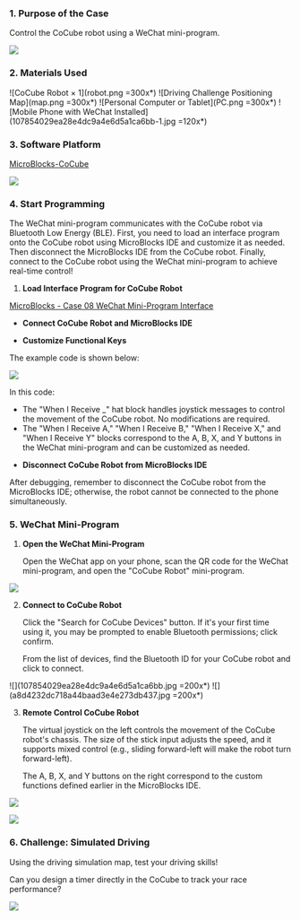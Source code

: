 ### 1. Purpose of the Case

Control the CoCube robot using a WeChat mini-program.

![](miniapp-control.gif)

### 2. Materials Used

![CoCube Robot × 1](robot.png =300x*)
![Driving Challenge Positioning Map](map.png =300x*)
![Personal Computer or Tablet](PC.png =300x*)
![Mobile Phone with WeChat Installed](107854029ea28e4dc9a4e6d5a1ca6bb-1.jpg =120x*)

### 3. Software Platform

[MicroBlocks-CoCube](https://microblocksfun.cn/run/microblocks.html#scripts=GP%20Scripts%0Adepends%20%27CoCube%27)

![](image-1.png)

### 4. Start Programming

The WeChat mini-program communicates with the CoCube robot via Bluetooth Low Energy (BLE). First, you need to load an interface program onto the CoCube robot using MicroBlocks IDE and customize it as needed. Then disconnect the MicroBlocks IDE from the CoCube robot. Finally, connect to the CoCube robot using the WeChat mini-program to achieve real-time control!

1. **Load Interface Program for CoCube Robot**

[MicroBlocks - Case 08 WeChat Mini-Program Interface](https://microblocksfun.cn/run/microblocks.html#scripts=GP%20Scripts%0Adepends%20%27CoCube%20Module%27%20%27LED%20Display%27%20%27Tone%27%0A%0Aspec%20%27%20%27%20%27handle_message%27%20%27handle_message%27%0Ato%20handle_message%20%7B%0A%20%20local%20%27msg%27%20%28getLastBroadcast%29%0A%20%20if%20%28%28%27%5Bdata%3AcopyFromTo%5D%27%20msg%201%204%29%20%3D%3D%20%27call%27%29%20%7B%0A%20%20%20%20local%20%27msg%27%20%28%27%5Bdata%3Asplit%5D%27%20msg%20%27%2C%27%29%0A%20%20%20%20local%20%27msg_id%27%20%28at%202%20msg%29%0A%20%20%20%20local%20%27cmd_name%27%20%28at%203%20msg%29%0A%20%20%20%20local%20%27cmd_args%27%20%28%27%5Bdata%3AcopyFromTo%5D%27%20msg%204%29%0A%20%20%20%20local%20%27result%27%20%28callCustomReporter%20cmd_name%20%28to_mb_args%20cmd_args%29%29%0A%20%20%20%20sendBroadcast%20%28%27%5Bdata%3AjoinStrings%5D%27%20%28%27%5Bdata%3AmakeList%5D%27%20%27%5Bresponse%5D%27%20msg_id%20result%29%20%27%2C%27%29%0A%20%20%7D%0A%7D%0A%0Aspec%20%27r%27%20%27to_mb_args%27%20%27to_mb_args%20_%27%20%27auto%27%20%27%27%0Ato%20to_mb_args%20args%20%7B%0A%20%20local%20%27json%27%20%28%27%5Bdata%3Ajoin%5D%27%20%27%5B%27%20%28%27%5Bdata%3AjoinStrings%5D%27%20args%20%27%2C%27%29%20%27%5D%27%29%0A%20%20local%20%27json_count%27%20%28%27%5Bmisc%3AjsonCount%5D%27%20json%20%27%27%29%0A%20%20local%20%27result%27%20%28%27%5Bdata%3AmakeList%5D%27%29%0A%20%20for%20i%20json_count%20%7B%0A%20%20%20%20%27%5Bdata%3AaddLast%5D%27%20%28%27%5Bmisc%3AjsonGet%5D%27%20json%20%28%27%5Bdata%3AconvertType%5D%27%20i%20%27string%27%29%29%20result%0A%20%20%7D%0A%20%20return%20result%0A%7D%0A%0Ascript%20275%2054%20%7B%0Acomment%20%27Please%20manually%20add%20the%20CoCube%20library%2C%20%0ACoCube%20Module%20library%2C%20%0Aand%20other%20required%20libraries.%27%0Acomment%20%27%E8%AF%B7%E6%89%8B%E5%8A%A8%E6%B7%BB%E5%8A%A0CoCube%E5%BA%93%E3%80%81CoCube%E5%A4%96%E6%8E%A5%E6%A8%A1%E5%9D%97%E5%BA%93%E5%92%8C%E5%85%B6%E4%BB%96%E9%9C%80%E8%A6%81%E7%9A%84%E5%BA%93%27%0A%7D%0A%0Ascript%20729%20172%20%7B%0AwhenBroadcastReceived%20%27b%27%0A%27ccmodule_gripper%20close%27%0A%27set%20display%20color%27%20%28colorSwatch%20255%200%200%20255%29%0Aled_displayImage%20%27sad%27%0A%7D%0A%0Ascript%20540%20178%20%7B%0AwhenBroadcastReceived%20%27a%27%0A%27ccmodule_gripper%20open%27%0A%27set%20display%20color%27%20%28colorSwatch%2035%20190%2030%20255%29%0Aled_displayImage%20%27happy%27%0A%7D%0A%0Ascript%20539%20324%20%7B%0AwhenBroadcastReceived%20%27y%27%0A%27play%20tone%27%20%27nt%3Bg%23%27%200%20500%0A%7D%0A%0Ascript%20273%20324%20%7B%0AwhenBroadcastReceived%20%27x%27%0A%27play%20frequency%27%20261%20500%0A%7D%0A%0Ascript%20275%20174%20%7B%0AwhenBroadcastReceived%20%27%27%0Ahandle_message%0A%7D%0A%0A)

* **Connect CoCube Robot and MicroBlocks IDE**

* **Customize Functional Keys**

The example code is shown below:

![](allScripts2111301.png)

In this code:
- The "When I Receive \_" hat block handles joystick messages to control the movement of the CoCube robot. No modifications are required.
- The "When I Receive A," "When I Receive B," "When I Receive X," and "When I Receive Y" blocks correspond to the A, B, X, and Y buttons in the WeChat mini-program and can be customized as needed.

* **Disconnect CoCube Robot from MicroBlocks IDE**

After debugging, remember to disconnect the CoCube robot from the MicroBlocks IDE; otherwise, the robot cannot be connected to the phone simultaneously.

### 5. WeChat Mini-Program

1. **Open the WeChat Mini-Program**

   Open the WeChat app on your phone, scan the QR code for the WeChat mini-program, and open the "CoCube Robot" mini-program.

![](QRcode.jpg)

2. **Connect to CoCube Robot**

   Click the "Search for CoCube Devices" button. If it's your first time using it, you may be prompted to enable Bluetooth permissions; click confirm.

   From the list of devices, find the Bluetooth ID for your CoCube robot and click to connect.

![](107854029ea28e4dc9a4e6d5a1ca6bb.jpg =200x*)
![](a8d4232dc718a44baad3e4e273db437.jpg =200x*)

3. **Remote Control CoCube Robot**

   The virtual joystick on the left controls the movement of the CoCube robot's chassis. The size of the stick input adjusts the speed, and it supports mixed control (e.g., sliding forward-left will make the robot turn forward-left).

   The A, B, X, and Y buttons on the right correspond to the custom functions defined earlier in the MicroBlocks IDE.

![](phonescreen3.jpg)

![](image.png)

### 6. Challenge: Simulated Driving

Using the driving simulation map, test your driving skills!

Can you design a timer directly in the CoCube to track your race performance?

![](<success.gif>)